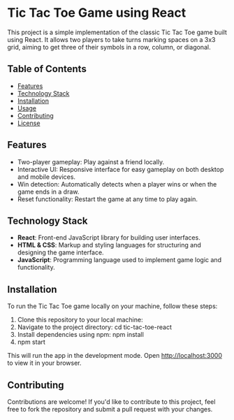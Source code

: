 # Tic Tac Toe Game using React

This project is a simple implementation of the classic Tic Tac Toe game built using React. It allows two players to take turns marking spaces on a 3x3 grid, aiming to get three of their symbols in a row, column, or diagonal.

## Table of Contents

- [Features](#features)
- [Technology Stack](#technology-stack)
- [Installation](#installation)
- [Usage](#usage)
- [Contributing](#contributing)
- [License](#license)


## Features

- Two-player gameplay: Play against a friend locally.
- Interactive UI: Responsive interface for easy gameplay on both desktop and mobile devices.
- Win detection: Automatically detects when a player wins or when the game ends in a draw.
- Reset functionality: Restart the game at any time to play again.

## Technology Stack

- **React**: Front-end JavaScript library for building user interfaces.
- **HTML & CSS**: Markup and styling languages for structuring and designing the game interface.
- **JavaScript**: Programming language used to implement game logic and functionality.

## Installation

To run the Tic Tac Toe game locally on your machine, follow these steps:

1. Clone this repository to your local machine:
2. Navigate to the project directory: 
cd tic-tac-toe-react
3. Install dependencies using npm:
   npm install
4. npm start

This will run the app in the development mode.
Open [http://localhost:3000](http://localhost:3000) to view it in your browser.

## Contributing

Contributions are welcome! If you'd like to contribute to this project, feel free to fork the repository and submit a pull request with your changes.
